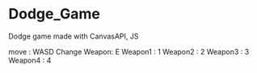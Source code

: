 # Dodge_Game
Dodge game made with CanvasAPI, JS

move : WASD
Change Weapon: E
Weapon1 : 1
Weapon2 : 2
Weapon3 : 3
Weapon4 : 4
